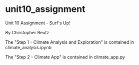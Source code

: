 # unit10_assignment
Unit 10 Assignment - Surf's Up!

By Christopher Reutz

The "Step 1 - Climate Analysis and Exploration" is contained in climate_analysis.ipynb

The "Step 2 - Climate App" is contained in climate_app.py